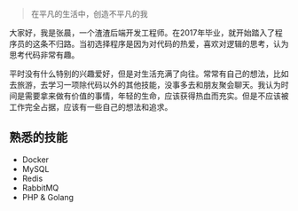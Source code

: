 > 在平凡的生活中，创造不平凡的我

大家好，我是张晨，一个渣渣后端开发工程师。在2017年毕业，就开始踏入了程序员的这条不归路。当初选择程序是因为对代码的热爱，喜欢对逻辑的思考，认为思考代码非常有趣。

平时没有什么特别的兴趣爱好，但是对生活充满了向往。常常有自己的想法，比如去旅游，去学习一项除代码以外的其他技能，没事多去和朋友聚会聊天。我认为时间是需要拿来做有价值的事情，年轻的生命，应该获得热血而充实。但是不应该被工作完全占据，应该有一些自己的想法和追求。







## 熟悉的技能

- Docker
- MySQL
- Redis
- RabbitMQ
- PHP & Golang

